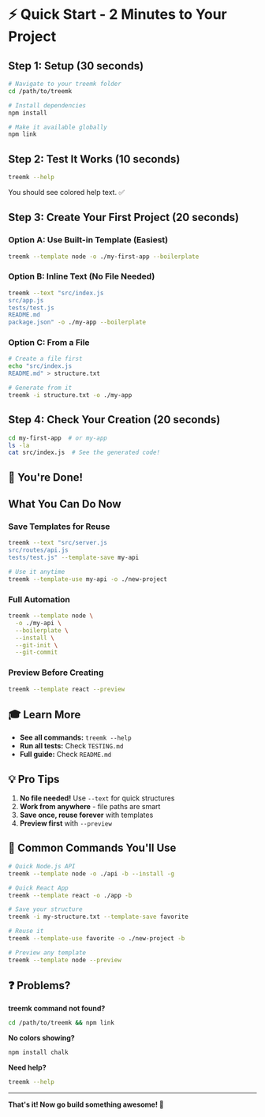 # ⚡ Quick Start - 2 Minutes to Your Project

## Step 1: Setup (30 seconds)

```bash
# Navigate to your treemk folder
cd /path/to/treemk

# Install dependencies
npm install

# Make it available globally
npm link
```

## Step 2: Test It Works (10 seconds)

```bash
treemk --help
```

You should see colored help text. ✅

## Step 3: Create Your First Project (20 seconds)

### Option A: Use Built-in Template (Easiest)
```bash
treemk --template node -o ./my-first-app --boilerplate
```

### Option B: Inline Text (No File Needed)
```bash
treemk --text "src/index.js
src/app.js
tests/test.js
README.md
package.json" -o ./my-app --boilerplate
```

### Option C: From a File
```bash
# Create a file first
echo "src/index.js
README.md" > structure.txt

# Generate from it
treemk -i structure.txt -o ./my-app
```

## Step 4: Check Your Creation (20 seconds)

```bash
cd my-first-app  # or my-app
ls -la
cat src/index.js  # See the generated code!
```

## 🎉 You're Done!

## What You Can Do Now

### Save Templates for Reuse
```bash
treemk --text "src/server.js
src/routes/api.js
tests/test.js" --template-save my-api

# Use it anytime
treemk --template-use my-api -o ./new-project
```

### Full Automation
```bash
treemk --template node \
  -o ./my-api \
  --boilerplate \
  --install \
  --git-init \
  --git-commit
```

### Preview Before Creating
```bash
treemk --template react --preview
```

## 🎓 Learn More

- **See all commands:** `treemk --help`
- **Run all tests:** Check `TESTING.md`
- **Full guide:** Check `README.md`

## 💡 Pro Tips

1. **No file needed!** Use `--text` for quick structures
2. **Work from anywhere** - file paths are smart
3. **Save once, reuse forever** with templates
4. **Preview first** with `--preview`

## 🚀 Common Commands You'll Use

```bash
# Quick Node.js API
treemk --template node -o ./api -b --install -g

# Quick React App
treemk --template react -o ./app -b

# Save your structure
treemk -i my-structure.txt --template-save favorite

# Reuse it
treemk --template-use favorite -o ./new-project -b

# Preview any template
treemk --template node --preview
```

## ❓ Problems?

**treemk command not found?**
```bash
cd /path/to/treemk && npm link
```

**No colors showing?**
```bash
npm install chalk
```

**Need help?**
```bash
treemk --help
```

---

**That's it! Now go build something awesome! 🚀**